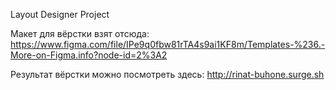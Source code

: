 
Layout Designer Project

Макет для вёрстки взят отсюда:
  https://www.figma.com/file/IPe9q0fbw81rTA4s9ai1KF8m/Templates-%236.-More-on-Figma.info?node-id=2%3A2

Результат вёрстки можно посмотреть здесь: http://rinat-buhone.surge.sh
